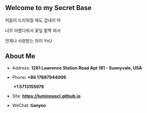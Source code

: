 ## Welcome to my Secret Base

어둠이 드리워질 때도 겁내지 마

너무 아름다워서 꽃잎 활짝 펴서

언제나 사랑받는 아이 YoU

<!-- .slide vertical=true -->

## About Me

- Address: **1281 Lawrence Station Road Apt 181 - Sunnyvale, USA**

- Phone: **+86 17887944006**

  ​	     	 **+1 5713155979**

- Site: **<https://luminouscl.github.io>**

- WeChat: **tianyeo**
